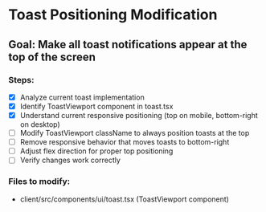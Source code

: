 # Toast Positioning Modification

## Goal: Make all toast notifications appear at the top of the screen

### Steps:

- [x] Analyze current toast implementation
- [x] Identify ToastViewport component in toast.tsx
- [x] Understand current responsive positioning (top on mobile, bottom-right on desktop)
- [ ] Modify ToastViewport className to always position toasts at the top
- [ ] Remove responsive behavior that moves toasts to bottom-right
- [ ] Adjust flex direction for proper top positioning
- [ ] Verify changes work correctly

### Files to modify:

- client/src/components/ui/toast.tsx (ToastViewport component)
